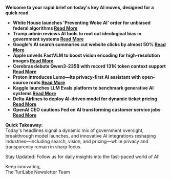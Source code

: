 **Welcome to your rapid brief on today's key AI moves, designed for a quick read.**

- **White House launches 'Preventing Woke AI' order for unbiased federal algorithms [Read More](https://www.whitehouse.gov/presidential-actions/2025/07/preventing-woke-ai-in-the-federal-government/)**
- **Trump admin reviews AI tools to root out ideological bias in government systems [Read More](https://www.ft.com/content/406bc127-e1c3-41d5-9e68-b8921856c3c7)**
- **Google's AI search summaries cut website clicks by almost 50% [Read More](https://arstechnica.com/ai/2025/07/research-shows-google-ai-overviews-reduce-website-clicks-by-almost-half/)**
- **Apple unveils FastVLM to boost vision encoding for high-resolution images [Read More](https://machinelearning.apple.com/research/fast-vision-language-models)**
- **Cerebras debuts Qwen3-235B with record 131K token context support [Read More](https://www.cerebras.ai/press-release/cerebras-launches-qwen3-235b-world-s-fastest-frontier-ai-model-with-full-131k-context-support)**
- **Proton introduces Lumo—its privacy-first AI assistant with open-source roots [Read More](https://proton.me/blog/lumo-ai)**
- **Kaggle launches LLM Evals platform to benchmark generative AI systems [Read More](https://www.kaggle.com/benchmarks)**
- **Delta Airlines to deploy AI-driven model for dynamic ticket pricing [Read More](https://www.reuters.com/sustainability/boards-policy-regulation/delta-plans-use-ai-ticket-pricing-draws-fire-us-lawmakers-2025-07-22/)**
- **OpenAI CEO cautions Fed on AI transforming customer service jobs [Read More](https://www.theguardian.com/technology/2025/jul/22/openai-sam-altman-congress-ai-jobs)**

**Quick Takeaway:**  
Today's headlines signal a dynamic mix of government oversight, breakthrough model launches, and innovative AI integrations reshaping industries—including search, vision, and pricing—while privacy and transparency remain in sharp focus.

Stay Updated: Follow us for daily insights into the fast-paced world of AI!  

Keep innovating,  
The TuriLabs Newsletter Team